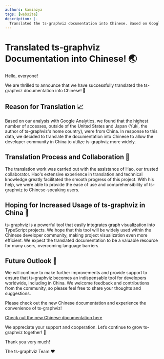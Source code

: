 ```yaml
---
authors: kamiazya
tags: [website]
description: |-
  Translated the ts-graphviz documentation into Chinese. Based on Google Analytics data showing high access from China, the translation was carried out with Hao's collaboration. Aiming to increase ts-graphviz usage and further development in China.
---
```

# Translated ts-graphviz Documentation into Chinese! 🌏

Hello, everyone!

We are thrilled to announce that we have successfully translated the ts-graphviz documentation into Chinese! 🚀

<!-- truncate -->

## Reason for Translation 📈

Based on our analysis with Google Analytics, we found that the highest number of accesses, outside of the United States and Japan (Yuki, the author of ts-graphviz's home country), were from China. In response to this data, we decided to translate the documentation into Chinese to allow the developer community in China to utilize ts-graphviz more widely.

## Translation Process and Collaboration 🤝

The translation work was carried out with the assistance of Hao, our trusted collaborator. Hao's extensive experience in translation and technical knowledge greatly facilitated the smooth progress of this project. With his help, we were able to provide the ease of use and comprehensibility of ts-graphviz to Chinese-speaking users.

## Hoping for Increased Usage of ts-graphviz in China 🌟

ts-graphviz is a powerful tool that easily integrates graph visualization into TypeScript projects. We hope that this tool will be widely used within the Chinese developer community, making project visualization even more efficient. We expect the translated documentation to be a valuable resource for many users, overcoming language barriers.

## Future Outlook 🚀

We will continue to make further improvements and provide support to ensure that ts-graphviz becomes an indispensable tool for developers worldwide, including in China. We welcome feedback and contributions from the community, so please feel free to share your thoughts and suggestions.

Please check out the new Chinese documentation and experience the convenience of ts-graphviz!

[Check out the new Chinese documentation here](/zh-CN/)

We appreciate your support and cooperation. Let’s continue to grow ts-graphviz together! 🌈

Thank you very much!

The ts-graphviz Team ❤️
